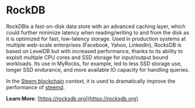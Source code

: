 # RockDB

RockDBis a fast-on-disk data store with an advanced caching layer, which could further minimize latency when reading/writing to and from the disk as it is optimized for fast, low-latency storage. Used in production systems at multiple web-scale enterprises (Facebook, Yahoo, LinkedIn), RocksDB is based on LevelDB but with increased performance, thanks to its ability to exploit multiple CPU cores and SSD storage for input/output bound workloads. Its use in MyRocks, for example, led to less SSD storage use, longer SSD endurance, and more available IO capacity for handling queries.

In the [Steem blockchain](/glossary/steem-blockchain.md) context, it is used to dramatically improve the performance of [steemd](/glossary/steemd.md). 

**Learn More**: [https://rocksdb.org](https://rocksdb.org)